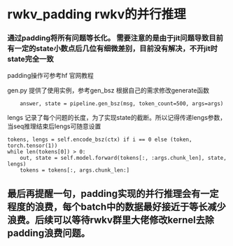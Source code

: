 # rwkv_padding rwkv的并行推理
### 通过padding将所有问题等长化。 需要注意的是由于jit问题导致目前有一定的state小数点后几位有细微差别，目前没有解决，不开jit时state完全一致
padding操作可参考hf 官网教程

gen.py 提供了使用实例，参考gen_bsz 根据自己的需求修改generate函数
```
    answer, state = pipeline.gen_bsz(msg, token_count=500, args=args)

```
lengs 记录了每个问题的长度，为了实现state的截断。所以记得传递lengs参数，当seq推理结束后lengs可随意设置
```
tokens, lengs = self.encode_bsz(ctx) if i == 0 else (token, torch.tensor(1))
while len(tokens[0]) > 0:
    out, state = self.model.forward(tokens[:, :args.chunk_len], state, lengs)
    tokens = tokens[:, args.chunk_len:]

```
## 最后再提醒一句，padding实现的并行推理会有一定程度的浪费，每个batch中的数据最好接近于等长减少浪费。后续可以等待rwkv群里大佬修改kernel去除padding浪费问题。

